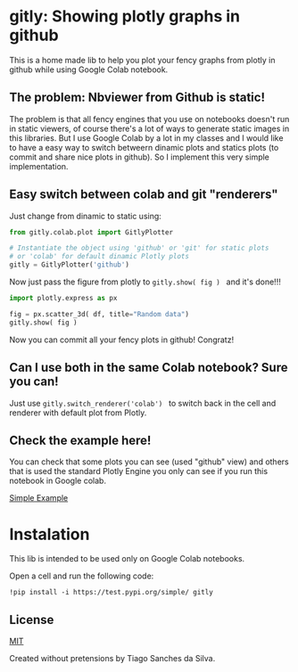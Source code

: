 # gitly: Showing plotly graphs in github

This is a home made lib to help you plot your fency graphs from plotly in github while using Google Colab notebook.

## The problem: Nbviewer from Github is static!

The problem is that all fency engines that you use on notebooks doesn't run in static viewers, of course there's a lot of ways to generate static images in this libraries. But I use Google Colab by a lot in my classes and I would like to have a easy way to switch betweern dinamic plots and statics plots (to commit and share nice plots in github). So I implement this very simple implementation.

## Easy switch between colab and git "renderers"

Just change from dinamic to static using:

```python
from gitly.colab.plot import GitlyPlotter

# Instantiate the object using 'github' or 'git' for static plots
# or 'colab' for default dinamic Plotly plots
gitly = GitlyPlotter('github')
```

Now just pass the figure from plotly to ```gitly.show( fig ) ``` and it's done!!!

```python
import plotly.express as px

fig = px.scatter_3d( df, title="Random data")
gitly.show( fig )
```
Now you can commit all your fency plots in github! Congratz!

## Can I use both in the same Colab notebook? Sure you can!

Just use ```gitly.switch_renderer('colab') ``` to switch back in the cell and renderer with default plot from Plotly.

## Check the example here!

You can check that some plots you can see (used "github" view) and others that is used the standard Plotly Engine you only can see if you run this notebook in Google colab.

[Simple Example](https://github.com/Tiagoeem/gitly/blob/master/examples/Using_Gitly_Example.ipynb)

# Instalation

This lib is intended to be used only on Google Colab notebooks.

Open a cell and run the following code:

```!pip install -i https://test.pypi.org/simple/ gitly ```


## License
[MIT](https://choosealicense.com/licenses/mit/)

Created without pretensions by Tiago Sanches da Silva.
